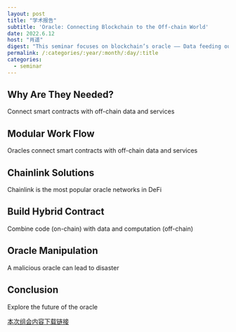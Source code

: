 ```yaml
---
layout: post
title: "学术报告"
subtitle: 'Oracle: Connecting Blockchain to the Off-chain World'
date: 2022.6.12
host: "肖遥"
digest: "This seminar focuses on blockchain’s oracle —— Data feeding outside the blockchain."
permalink: /:categories/:year/:month/:day/:title
categories:
  - seminar
---
```


## Why Are They Needed?
Connect smart contracts with off-chain data and services

## Modular Work Flow
Oracles connect smart contracts with off-chain data and services

## Chainlink Solutions
Chainlink is the most popular oracle networks in DeFi 

## Build Hybrid Contract
Combine code (on-chain) with data and computation (off-chain)

## Oracle Manipulation
A malicious oracle can lead to disaster

## Conclusion
Explore the future of the oracle



[本次组会内容下载链接](https://docs.google.com/presentation/d/14nfdo9M4sVgYGwpb04kRagX5tWLgXpRJ3UFqe7byiIg/edit?usp=sharing)
